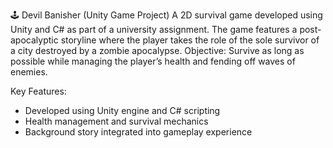 🕹️ Devil Banisher (Unity Game Project)
A 2D survival game developed using Unity and C# as part of a university assignment. The game features a post-apocalyptic storyline where the player takes the role of the sole survivor of a city destroyed by a zombie apocalypse.
Objective: Survive as long as possible while managing the player’s health and fending off waves of enemies.

Key Features:

- Developed using Unity engine and C# scripting
- Health management and survival mechanics
- Background story integrated into gameplay experience
